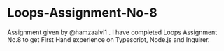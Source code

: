 # Loops-Assignment-No-8 
 Assignment given by @hamzaalvi1 . I have completed Loops Assignment No.8 to get First Hand experience on Typescript, Node.js and Inquirer.
